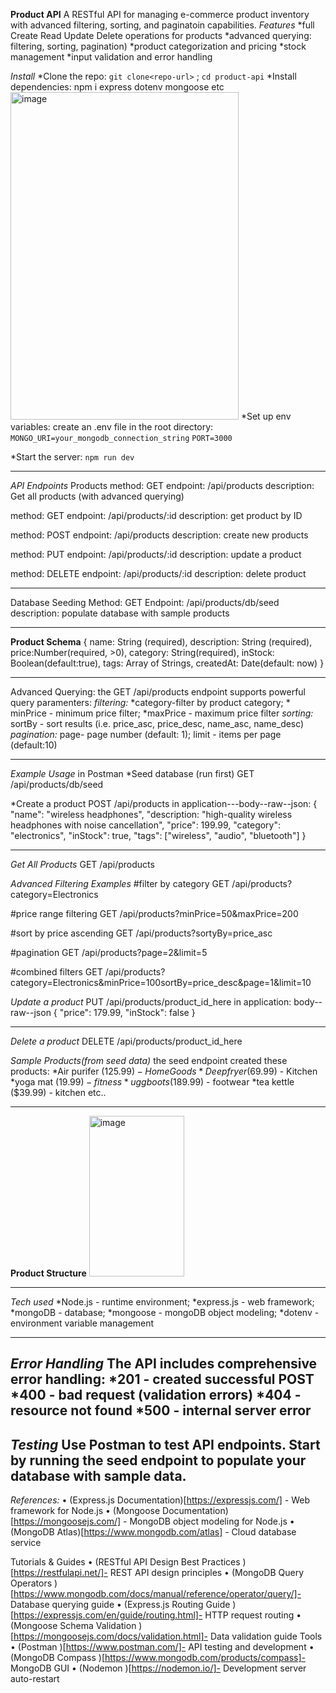 __Product API__
A RESTful API for managing e-commerce product inventory with advanced filtering, sorting, and paginatoin capabilities.
_Features_
*full Create Read Update Delete operations for products
*advanced querying: filtering, sorting, pagination)
*product categorization and pricing
*stock management
*input validation and error handling

_Install_
*Clone the repo: `git clone<repo-url>` ; `cd product-api`
*Install dependencies: npm i express dotenv mongoose etc
<img width="365" height="524" alt="image" src="https://github.com/user-attachments/assets/5225f709-cf8c-4523-a7e6-d2de0c53a299" />
*Set up env variables: create an .env file in the root directory: `MONGO_URI=your_mongodb_connection_string` 
                                                                   `PORT=3000`

*Start the server: `npm run dev`

----------------------------------------------------------------
_API Endpoints_
Products
method: GET
endpoint: /api/products
description: Get all products (with advanced querying)

method: GET
endpoint: /api/products/:id 
description: get product by ID

method: POST
endpoint: /api/products
description: create new products

method: PUT
endpoint: /api/products/:id 
description: update a product

method: DELETE
endpoint: /api/products/:id 
description: delete product 

----------------------------------------
Database Seeding
Method: GET
Endpoint: /api/products/db/seed
description: populate database with sample products

---------------------------------------------------------------
__Product Schema__
{
name: String (required),
description: String (required),
price:Number(required, >0),
category: String(required),
inStock: Boolean(default:true),
tags: Array of Strings,
createdAt: Date(default: now)
}

------------------------------------------
Advanced Querying: the GET  /api/products endpoint supports powerful query paramenters: 
_filtering:_ *category-filter by product category; * minPrice - minimum price filter; *maxPrice - maximum price filter
_sorting:_ sortBy - sort results (i.e. price_asc, price_desc, name_asc, name_desc)
_pagination:_ page- page number (default: 1); limit - items per page (default:10)

------------------------------------------------------------
_Example Usage_
in Postman
*Seed database (run first)
GET /api/products/db/seed

*Create a product
POST /api/products
in application---body--raw--json:
{
  "name": "wireless headphones",
  "description: "high-quality wireless headphones with noise cancellation",
  "price": 199.99,
  "category": "electronics",
  "inStock": true,
  "tags": ["wireless", "audio", "bluetooth"]
  }

----------------------------------------
_Get All Products_
GET  /api/products

_Advanced Filtering Examples_
#filter by category
GET  /api/products?category=Electronics

#price range filtering
GET  /api/products?minPrice=50&maxPrice=200

#sort by price ascending
GET  /api/products?sortyBy=price_asc

#pagination
GET  /api/products?page=2&limit=5

#combined filters
GET  /api/products?category=Electronics&minPrice=100sortBy=price_desc&page=1&limit=10

_Update a product_
PUT  /api/products/product_id_here
in application: body--raw--json
{
   "price": 179.99,
   "inStock": false
}

--------------------------------------------------------------------------------

_Delete a product_
DELETE  /api/products/product_id_here

_Sample Products(from seed data)_
the seed endpoint created these products:
*Air purifer ($125.99) - Home Goods
*Deep fryer ($69.99) - Kitchen
*yoga mat ($19.99) - fitness
*ugg boots ($189.99) - footwear
*tea kettle ($39.99) - kitchen
etc..

-------------------------------------------------
__Product Structure__
<img width="152" height="257" alt="image" src="https://github.com/user-attachments/assets/e619cf04-7c31-46a7-bff2-4b0d7c2902c7" />

------------------------------------------------------------
_Tech used_
*Node.js - runtime environment; *express.js - web framework; *mongoDB - database; *mongoose - mongoDB object modeling;
*dotenv - environment variable management

------------------------------------------------
_Error Handling_
The API includes comprehensive error handling: 
*201 - created successful POST
*400 - bad request (validation errors)
*404 - resource not found
*500 - internal server error
--------------------------------------------------------
_Testing_
Use Postman to test API endpoints. Start by running the seed endpoint to populate your database with sample data.
-------------------------------------------------------------------
_References:_ 
•	(Express.js Documentation)[https://expressjs.com/] - Web framework for Node.js
•	(Mongoose Documentation)[https://mongoosejs.com/] - MongoDB object modeling for Node.js
•	(MongoDB Atlas)[https://www.mongodb.com/atlas] - Cloud database service

Tutorials & Guides
•	(RESTful API Design Best Practices )[https://restfulapi.net/]- REST API design principles
•	(MongoDB Query Operators )[https://www.mongodb.com/docs/manual/reference/operator/query/]- Database querying guide
•	(Express.js Routing Guide )[https://expressjs.com/en/guide/routing.html]- HTTP request routing
•	(Mongoose Schema Validation )[https://mongoosejs.com/docs/validation.html]- Data validation guide
Tools
•	(Postman )[https://www.postman.com/]- API testing and development
•	(MongoDB Compass )[https://www.mongodb.com/products/compass]- MongoDB GUI
•	(Nodemon )[https://nodemon.io/]- Development server auto-restart





  


